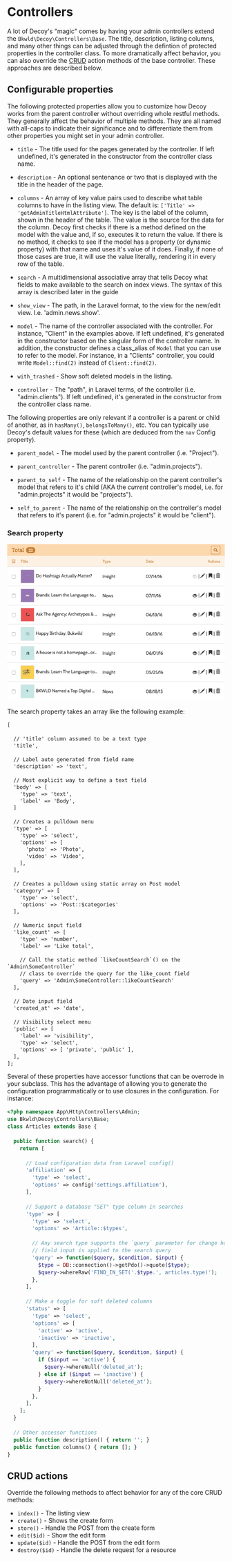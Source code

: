 # Controllers

A lot of Decoy's "magic" comes by having your admin controllers extend the `Bkwld\Decoy\Controllers\Base`.  The title, description, listing columns, and many other things can be adjusted through the defintion of protected properties in the controller class.  To more dramatically affect behavior, you can also override the [CRUD](https://en.wikipedia.org/wiki/Create,_read,_update_and_delete) action methods of the base controller.  These approaches are described below.  

## Configurable properties

The following protected properties allow you to customize how Decoy works from the parent controller without overriding whole restful methods.  They generally affect the behavior of multiple methods.  They are all named with all-caps to indicate their significance and to differentiate them from other properties you might set in your admin controller.

* `title` - The title used for the pages generated by the controller. If left undefined, it's generated in the constructor from the controller class name.

* `description` - An optional sentenance or two that is displayed with the title in the header of the page.

* `columns` - An array of key value pairs used to describe what table columns to have in the listing view.  The default is: `['Title' => 'getAdminTitleHtmlAttribute']`.  The key is the label of the column, shown in the header of the table.  The value is the source for the data for the column.  Decoy first checks if there is a method defined on the model with the value and, if so, executes it to return the value.  If there is no method, it checks to see if the model has a property (or dynamic property) with that name and uses it's value of it does.  Finally, if none of those cases are true, it will use the value literally, rendering it in every row of the table.

* `search` - A multidimensional associative array that tells Decoy what fields to make available to the search on index views.  The syntax of this array is described later in the guide

* `show_view` - The path, in the Laravel format, to the view for the new/edit view.  I.e. 'admin.news.show'.

* `model` - The name of the controller associated with the controller.  For instance, "Client" in the examples above.  If left undefined, it's generated in the constructor based on the singular form of the controller name.  In addition, the constructor defines a class_alias of `Model` that you can use to refer to the model.  For instance, in a "Clients" controller, you could write `Model::find(2)` instead of `Client::find(2)`.

* `with_trashed` - Show soft deleted models in the listing.

* `controller` - The "path", in Laravel terms, of the controller (i.e. "admin.clients").  If left undefined, it's generated in the constructor from the controller class name.

The following properties are only relevant if a controller is a parent or child of another, as in `hasMany()`, `belongsToMany()`, etc.  You can typically use Decoy's default values for these (which are deduced from the `nav` Config property).

* `parent_model` - The model used by the parent controller (i.e. "Project").

* `parent_controller` - The parent controller (i.e. "admin.projects").

* `parent_to_self` - The name of the relationship on the parent controller's model that refers to it's child (AKA the *current* controller's model, i.e. for "admin.projects" it would be "projects").

* `self_to_parent` - The name of the relationship on the controller's model that refers to it's parent (i.e. for "admin.projects" it would be "client").


### Search property

![](assets/img/search.gif)

The search property takes an array like the following example:

```php?start_inline=1
[

  // 'title' column assumed to be a text type
  'title',

  // Label auto generated from field name
  'description' => 'text',

  // Most explicit way to define a text field
  'body' => [
    'type' => 'text',
    'label' => 'Body',
  ]

  // Creates a pulldown menu
  'type' => [
    'type' => 'select',
    'options' => [
      'photo' => 'Photo',
      'video' => 'Video',
    ],
  ],

  // Creates a pulldown using static array on Post model
  'category' => [
    'type' => 'select',
    'options' => 'Post::$categories'
  ],

  // Numeric input field
  'like_count' => [
    'type' => 'number',
    'label' => 'Like total',

    // Call the static method `likeCountSearch`() on the `Admin\SomeController`
    // class to override the query for the like_count field
    'query' => 'Admin\SomeController::likeCountSearch'
  ],

  // Date input field
  'created_at' => 'date',
  
  // Visibility select menu
  'public' => [
    'label' => 'visibility',
    'type' => 'select',
    'options' => [ 'private', 'public' ],
  ],
];
```

Several of these properties have accessor functions that can be overrode in your subclass.  This has the advantage of allowing you to generate the configuration programmatically or to use closures in the configuration.  For instance:

```php
<?php namespace App\Http\Controllers\Admin;
use Bkwld\Decoy\Controllers\Base;
class Articles extends Base {

  public function search() {
    return [

      // Load configuration data from Laravel config()
      'affiliation' => [
        'type' => 'select',
        'options' => config('settings.affiliation'),
      ],

      // Support a database "SET" type column in searches
      'type' => [
        'type' => 'select',
        'options' => 'Article::$types',

        // Any search type supports the `query` parameter for change how the
        // field input is applied to the search query
        'query' => function($query, $condition, $input) {
          $type = DB::connection()->getPdo()->quote($type);
          $query->whereRaw('FIND_IN_SET('.$type.', articles.type)');
        },
      ],

      // Make a toggle for soft deleted columns
      'status' => [
        'type' => 'select',
        'options' => [
          'active' => 'active',
          'inactive' => 'inactive',
        ],
        'query' => function($query, $condition, $input) {
          if ($input == 'active') {
            $query->whereNull('deleted_at');
          } else if ($input == 'inactive') {
            $query->whereNotNull('deleted_at');
          }
        },
      ],
    ];
  }

  // Other accessor functions
  public function description() { return ''; }
  public function columns() { return []; }
}
```

## CRUD actions

Override the following methods to affect behavior for any of the core CRUD methods:

- `index()` - The listing view
- `create()` - Shows the create form
- `store()` - Handle the POST from the create form
- `edit($id)` - Show the edit form
- `update($id)` - Handle the POST from the edit form
- `destroy($id)` - Handle the delete request for a resource
